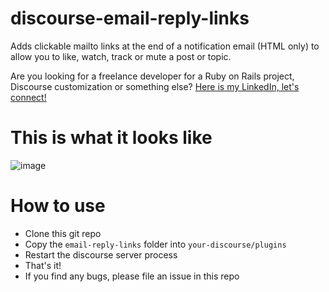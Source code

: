 # discourse-email-reply-links
Adds clickable mailto links at the end of a notification email (HTML only) to allow you to like, watch, track or mute a post or topic.

Are you looking for a freelance developer for a Ruby on Rails project, Discourse customization or something else? [Here is my LinkedIn, let's connect!](https://www.linkedin.com/in/sascha-heylik-a87702233/)

# This is what it looks like

![image](https://github.com/saschaheylik/discourse-email-reply-links/assets/42358327/041d7df0-0dc9-4fb4-8411-f9a1558122fe)

# How to use

* Clone this git repo
* Copy the `email-reply-links` folder into `your-discourse/plugins`
* Restart the discourse server process
* That's it!
* If you find any bugs, please file an issue in this repo
